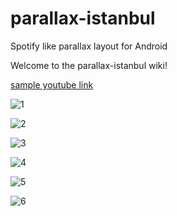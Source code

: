 # parallax-istanbul
Spotify like parallax layout for Android

Welcome to the parallax-istanbul wiki!


[sample youtube link](https://www.youtube.com/watch?v=EKphHw9KHtg)

![1](http://s32.postimg.org/y3sk7nbqb/image.png)

![2](https://s32.postimg.org/4d5flvqqt/image.png)
 
![3](https://s32.postimg.org/si653lb1h/image.png) 

![4](https://s32.postimg.org/g4tawold1/image.png) 

![5](https://s32.postimg.org/wh3cmezol/image.png) 

![6](https://s32.postimg.org/6a25qghet/image.png) 
